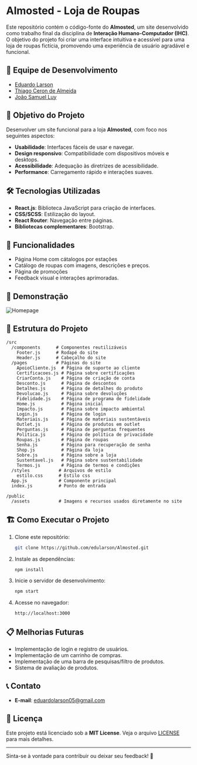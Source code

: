 # Almosted - Loja de Roupas

Este repositório contém o código-fonte do **Almosted**, um site desenvolvido como trabalho final da disciplina de **Interação Humano-Computador (IHC)**. O objetivo do projeto foi criar uma interface intuitiva e acessível para uma loja de roupas fictícia, promovendo uma experiência de usuário agradável e funcional.

## 👥 Equipe de Desenvolvimento

- [Eduardo Larson](https://github.com/edularson)
- [Thiago Ceron de Almeida](https://github.com/thiagoceron)
- [João Samuel Luy](https://github.com/LuyJoao)

## 🎯 Objetivo do Projeto

Desenvolver um site funcional para a loja **Almosted**, com foco nos seguintes aspectos:
- **Usabilidade**: Interfaces fáceis de usar e navegar.
- **Design responsivo**: Compatibilidade com dispositivos móveis e desktops.
- **Acessibilidade**: Adequação às diretrizes de acessibilidade.
- **Performance**: Carregamento rápido e interações suaves.

## 🛠️ Tecnologias Utilizadas

- **React.js**: Biblioteca JavaScript para criação de interfaces.
- **CSS/SCSS**: Estilização do layout.
- **React Router**: Navegação entre páginas.
- **Bibliotecas complementares**: Bootstrap.

## 🚀 Funcionalidades

- Página Home com cátalogos por estações
- Catálogo de roupas com imagens, descrições e preços.
- Página de promoções
- Feedback visual e interações aprimoradas.

## 📸 Demonstração
![Homepage](./src/assets/FotoSite.png)


## 📂 Estrutura do Projeto

```
/src
  /components      # Componentes reutilizáveis
    Footer.js      # Rodapé do site
    Header.js      # Cabeçalho do site
  /pages           # Páginas do site
    ApoioCliente.js  # Página de suporte ao cliente
    Certificacoes.js # Página sobre certificações
    CriarConta.js    # Página de criação de conta
    Desconto.js      # Página de descontos
    Detalhes.js      # Página de detalhes do produto
    Devolucao.js     # Página sobre devoluções
    Fidelidade.js    # Página de programa de fidelidade
    Home.js          # Página inicial
    Impacto.js       # Página sobre impacto ambiental
    Login.js         # Página de login
    Materiais.js     # Página de materiais sustentáveis
    Outlet.js        # Página de produtos em outlet
    Perguntas.js     # Página de perguntas frequentes
    Politica.js      # Página de política de privacidade
    Roupas.js        # Página de roupas
    Senha.js         # Página para recuperação de senha
    Shop.js          # Página da loja
    Sobre.js         # Página sobre a loja
    Sustentavel.js   # Página sobre sustentabilidade
    Termos.js        # Página de termos e condições
  /styles           # Arquivos de estilo
    estilo.css      # Estilo css
  App.js            # Componente principal
  index.js          # Ponto de entrada

/public
  /assets           # Imagens e recursos usados diretamente no site

```

## 🏗️ Como Executar o Projeto

1. Clone este repositório:
   ```bash
   git clone https://github.com/edularson/Almosted.git
   ```
2. Instale as dependências:
   ```bash
   npm install
   ```
3. Inicie o servidor de desenvolvimento:
   ```bash
   npm start
   ```
4. Acesse no navegador:
   ```
   http://localhost:3000
   ```

## 📋 Melhorias Futuras

- Implementação de login e registro de usuários.
- Implementação de um carrinho de compras.
- Implementação de uma barra de pesquisas/filtro de produtos.
- Sistema de avaliação de produtos.

## 📞 Contato
- **E-mail**: eduardolarson05@gmail.com

## 📄 Licença

Este projeto está licenciado sob a **MIT License**. Veja o arquivo [LICENSE](LICENSE) para mais detalhes.

---

Sinta-se à vontade para contribuir ou deixar seu feedback! 💬
